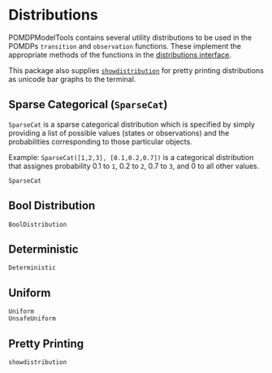 # Distributions

POMDPModelTools contains several utility distributions to be used in the POMDPs `transition` and `observation` functions. These implement the appropriate methods of the functions in the [distributions interface](http://juliapomdp.github.io/POMDPs.jl/latest/interfaces/#distributions).

This package also supplies [`showdistribution`](@ref) for pretty printing distributions as unicode bar graphs to the terminal.

## Sparse Categorical (`SparseCat`)

`SparseCat` is a sparse categorical distribution which is specified by simply providing a list of possible values (states or observations) and the probabilities corresponding to those particular objects.

Example: `SparseCat([1,2,3], [0.1,0.2,0.7])` is a categorical distribution that assignes probability 0.1 to `1`, 0.2 to `2`, 0.7 to `3`, and 0 to all other values.

```@docs
SparseCat
```

## Bool Distribution

```@docs
BoolDistribution
```

## Deterministic

```@docs
Deterministic
```

## Uniform

```@docs
Uniform
UnsafeUniform
```

## Pretty Printing
```@docs
showdistribution
```
